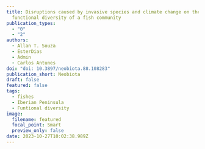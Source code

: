 ```yaml
---
title: Disruptions caused by invasive species and climate change on the
  functional diversity of a fish community
publication_types:
  - "0"
  - "2"
authors:
  - Allan T. Souza
  - EsterDias
  - Admin
  - Carlos Antunes
doi: "doi: 10.3897/neobiota.88.108283"
publication_short: Neobiota
draft: false
featured: false
tags:
  - fishes
  - Iberian Peninsula
  - Funtional diversity
image:
  filename: featured
  focal_point: Smart
  preview_only: false
date: 2023-10-27T10:02:38.989Z
---
```

